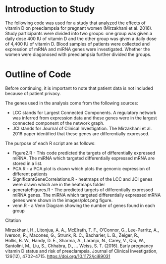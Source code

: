 # Introduction to Study

The following code was used for a study that analyzed the effects of vitamin D on preeclampsia for pregnant women (Mirzakhani et al. 2016). Study participants were divided into two groups: one group was given a daily dose 400 IU of vitamin D and the other group was given a daily dose of 4,400 IU of vitamin D. Blood samples of patients were collected and expression of mRNA and miRNA genes were investigated. Whether the women were diagonosed with preeclampsia further divided the groups. 

# Outline of Code

Before continuing, it is important to note that patient data is not included because of patient privacy. 

The genes used in the analysis come from the following sources:

- LCC stands for Largest Connected Components. A regulatory network was inferred from expression data and these genes were in the largest connected component of the network graph.
- JCI stands for Journal of Clinical Investigation. The Mirzakhani et al. 2016 paper identified that these genes are differentially expressed.

The purpose of each R script are as follows:

- Figure2.R - This code predicted the targets of differentially expressed miRNA. The miRNA which targeted differentially expressed mRNA are stored in a list.
- PCA.R - a PCA plot is drawn which plots the genomic expression of different patients
- SignificantGeneCorrelations.R - heatmaps of the LCC and JCI genes were drawn which are in the heatmaps folder
- generateFigures.R - The predicted targets of differentially expressed miRNA genes. The miRNA which targeted differentially expressed mRNA genes were shown in the images/plot.png figure.
- venn.R - a Venn Diagram showing the number of genes found in each group

Citation

Mirzakhani, H., Litonjua, A. A., McElrath, T. F., O’Connor, G., Lee-Parritz, A., Iverson, R., Macones, G., Strunk, R. C., Bacharier, L. B., Zeiger, R.,       
  Hollis, B. W., Handy, D. E., Sharma, A., Laranjo, N., Carey, V., Qiu, W., Santolini, M., Liu, S., Chhabra, D., … Weiss, S. T. (2016). Early pregnancy 
  vitamin D status and risk of preeclampsia. Journal of Clinical Investigation, 126(12), 4702–4715. https://doi.org/10.1172/jci89031 
